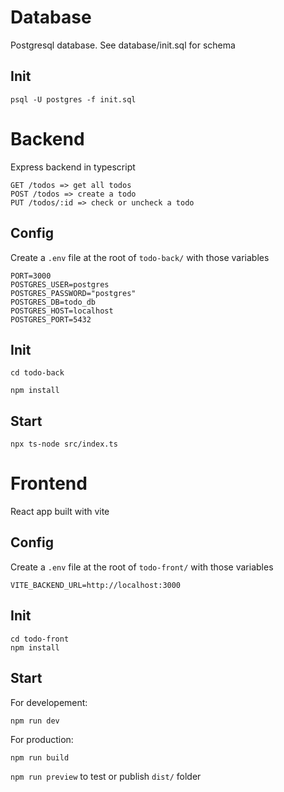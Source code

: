 # Database

Postgresql database. See database/init.sql for schema

## Init

`psql -U postgres -f init.sql`

# Backend
Express backend in typescript
```
GET /todos => get all todos
POST /todos => create a todo
PUT /todos/:id => check or uncheck a todo
```

## Config
Create a `.env` file at the root of `todo-back/` with those variables
```
PORT=3000
POSTGRES_USER=postgres
POSTGRES_PASSWORD="postgres"
POSTGRES_DB=todo_db
POSTGRES_HOST=localhost
POSTGRES_PORT=5432
```

## Init
`cd todo-back`

`npm install`

## Start
`npx ts-node src/index.ts`

# Frontend
React app built with vite

## Config
Create a `.env` file at the root of `todo-front/` with those variables
```
VITE_BACKEND_URL=http://localhost:3000
```

## Init
```
cd todo-front
npm install
```

## Start
For developement:

`npm run dev`


For production:

`npm run build`

`npm run preview` to test or publish `dist/` folder
